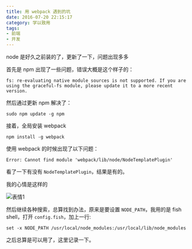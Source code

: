 ```yaml
---
title: 用 webpack 遇到的坑
date: 2016-07-20 22:15:17
category: 学以致用
tags:
- 前端
- 开发
---
```


node 是好久之前装的了，更新了一下，问题出现多多

首先是 npm 出现了一些问题，错误大概是这个样子的：

```
fs: re-evaluating native module sources is not supported. If you are using the graceful-fs module, please update it to a more recent version.
```

然后通过更新 npm 解决了：

```
sudo npm update -g npm
```

接着，全局安装 webpack

```
npm install -g webpack
```

使用 webpack 的时候出现了以下问题：

```
Error: Cannot find module 'webpack/lib/node/NodeTemplatePlugin'
```

看了一下有没有 `NodeTemplatePlugin`，结果是有的。

我的心情是这样的

![表情1](https://i.loli.net/2018/11/17/5befc787db25c.png)

然后继续各种搜索，总算找到办法，原来是要设置 `NODE_PATH`，我用的是 fish shell，打开 `config.fish`，加上一行:

```
set -x NODE_PATH /usr/local/node_modules:/usr/local/lib/node_modules
```

之后总算是可以用了，这里记录一下。